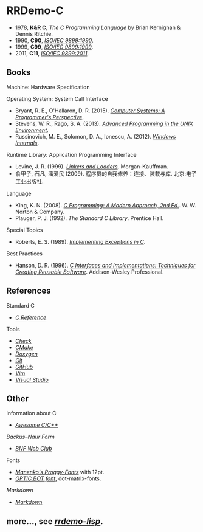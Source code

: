 # RRDemo-C
- 1978, **K&R C**, *The C Programming Language* by Brian Kernighan & Dennis Ritchie.
- 1990, **C90**, [*ISO/IEC 9899:1990*](http://iso.org/iso/catalogue_detail.htm?csnumber=17782).
- 1999, **C99**, [*ISO/IEC 9899:1999*](http://iso.org/iso/catalogue_detail.htm?csnumber=29237).
- 2011, **C11**, [*ISO/IEC 9899:2011*](http://iso.org/iso/catalogue_detail.htm?csnumber=57853).

## Books
Machine: Hardware Specification

Operating System: System Call Interface
- Bryant, R. E., O'Hallaron, D. R. (2015). [*Computer Systems: A Programmer's Perspective*](http://csapp.cs.cmu.edu/).
- Stevens, W. R., Rago, S. A. (2013). [*Advanced Programming in the UNIX Environment*](http://apuebook.com/).
- Russinovich, M. E., Solomon, D. A., Ionescu, A. (2012). [*Windows Internals*](http://technet.microsoft.com/sysinternals/bb963901.aspx).

Runtime Library: Application Programming Interface
- Levine, J. R. (1999). [*Linkers and Loaders*](http://linker.iecc.com/). Morgan-Kauffman.
- 俞甲子, 石凡, 潘爱民 (2009). 程序员的自我修养：连接、装载与库. 北京:电子工业出版社.

Language
- King, K. N. (2008). [*C Programming: A Modern Approach, 2nd Ed.*](http://knking.com/books/c2/). W. W. Norton & Company.
- Plauger, P. J. (1992). *The Standard C Library*. Prentice Hall.

Special Topics
- Roberts, E. S. (1989). [*Implementing Exceptions in C*](http://hpl.hp.com/techreports/Compaq-DEC/SRC-RR-40.pdf).

Best Practices
- Hanson, D. R. (1996). [*C Interfaces and Implementations: Techniques for Creating Reusable Software*](http://github.com/drh/cii). Addison-Wesley Professional.


## References
Standard C
- [*C Reference*](http://cppreference.com/w/c)

Tools
- [*Check*](http://github.com/libcheck/check)
- [*CMake*](http://cmake.org/)
- [*Doxygen*](http://doxygen.org/)
- [*Git*](http://git-scm.com/)
- [*GitHub*](http://github.org/)
- [*Vim*](http://vim.org/)
- [*Visual Studio*](http://visualstudio.com/)

## Other
Information about C
- [*Awesome C/C++*](http://github.com/fffaraz/awesome-cpp)

*Backus–Naur Form*
- [*BNF Web Club*](http://cui.unige.ch/db-research/Enseignement/analyseinfo/BNFweb.html)

Fonts
- [*Manenko's Proggy-Fonts*](http://bitbucket.org/manenko/proggy-fonts) with 12pt.
- [*OPTIC.BOT font*](http://bing.com/search?q=OPTIC.BOT), dot-matrix-fonts.

*Markdown*
- [*Markdown*](http://daringfireball.net/projects/markdown/)

## more..., see [*rrdemo-lisp*](http://github.com/afoolsbag/rrdemo-lisp).
